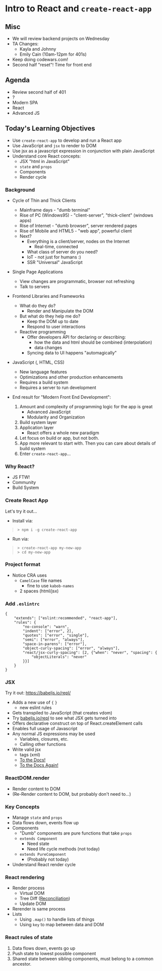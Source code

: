 Intro to React and `create-react-app`
===

## Misc
* We will review backend projects on Wednesday
* TA Changes:
	* Kayla and Johnny
	* Emily Cain (10am-12pm for 401s)
* Keep doing codewars.com!
* Second half "reset"! Time for front end

## Agenda
* Review second half of 401
* ?
* Modern SPA
* React
* Advanced JS

## Today's Learning Objectives

* Use `create-react-app` to develop and run a React app
* Use JavaScript and `jsx` to render to DOM
* Use jsx as a javascript expression in conjunction with plain JavaScript
* Understand core React concepts: 
    * JSX "html in JavaScript"
    * `state` and `props`
    * Components
    * Render cycle


### Background

* Cycle of Thin and Thick Clients
	* Mainframe days - "dumb terminal"
	* Rise of PC (Windows95) - "client-server", "thick-client" (windows apps)
	* Rise of Internet - "dumb browser", server rendered pages
	* Rise of Mobile and HTML5 - "web app", powerful client
	* Next?
		* Everything is a client/server, nodes on the Internet
			* Real-time, connected
		* What class of server do you need?
		* IoT - not just for humans :)
        * SSR "Universal" JavaScript 

* Single Page Applications
	* View changes are programmatic, browser not refreshing
	* Talk to servers

* Frontend Libraries and Frameworks
	* What do they do?
		* Render and Manipulate the DOM
	* But what do they help me do?
		* Keep the DOM up to date
		* Respond to user interactions
	* Reactive programming
		* Offer developers API for declaring or describing:
			* how the data and html should be combined (interpolation)
			* data changes
		* Syncing data to UI happens "automagically"

* JavaScript (, HTML, CSS)
	* New language features
	* Optimizations and other production enhancements
	* Requires a build system
	* Requires a server to run development

* End result for "Modern Front End Development":
	1. Amount and complexity of programming logic for the app is great
		* Advanced JavaScript
		* Modularity and Organization
	1. Build system layer
	1. Application layer
		* React offers a whole new paradigm
	1. Let focus on build or app, but not both. 
	1. App more relevant to start with. Then you can care about details of build system
	1. Enter `create-react-app`...

### Why React?
* JS FTW!
* Community
* Build System

### Create React App

Let's try it out...

* Install via:

> ```
> > npm i -g create-react-app
> ```

* Run via:

>```
> > create-react-app my-new-app
> > cd my-new-app
> ```

### Project format
* Notice CRA uses
    * `CamelCase` file names
        * fine to use `kabob-names`
    * 2 spaces (html/jsx)

### Add `.eslintrc`

```
{
    "extends": ["eslint:recommended", "react-app"],
    "rules": {
        "no-console": "warn",
        "indent": ["error", 2],
        "quotes": ["error", "single"],
        "semi": ["error", "always"],
        "space-in-parens": ["error"],
        "object-curly-spacing": ["error", "always"],
        "react/jsx-curly-spacing": [2, {"when": "never", "spacing": {
            "objectLiterals": "never"
        }}]
    }
}
```

### JSX

Try it out: https://babeljs.io/repl/

* Adds a new use of `{` `}`
	* new eslint rules
* Gets transpiled to JavaScript (that creates vdom)
* Try [babeljs.io/repl](http://babeljs.io/repl) to see what JSX gets turned into
* Offers declarative construct on top of React.createElement calls
* Enables full usage of Javascript
* Any normal JS expressions may be used
	* Variables, closures, etc.
	* Calling other functions
* Write valid jsx
	* tags (xml)
	* [To the Docs!](https://facebook.github.io/react/docs/introducing-jsx.html)
	* [To the Docs Again!](https://facebook.github.io/react/docs/jsx-in-depth.html)

### ReactDOM.render

* Render content to DOM
* (Re-Render content to DOM, but probably don't need to...)

### Key Concepts

* Manage `state` and `props`
* Data flows down, events flow up
* Components
    * "Dumb" components are pure functions that take `props`
    * `extends Component`
        * Need state
        * Need life cycle methods (not today)
    * `extends PureComponent`
        * (Probably not today)
* Understand React render cycle

### React rendering

* Render process
    * Virtual DOM
    * Tree Diff ([Reconciliation](https://facebook.github.io/react/docs/reconciliation.html))
    * Update DOM
* Rerender is same process
* Lists
    * Using `.map()` to handle lists of things
    * Using `key` to map between data and DOM

### React rules of state

1. Data flows down, events go up
1. Push state to lowest possible component
1. Shared state between sibling components, must belong
to a common ancestor.
